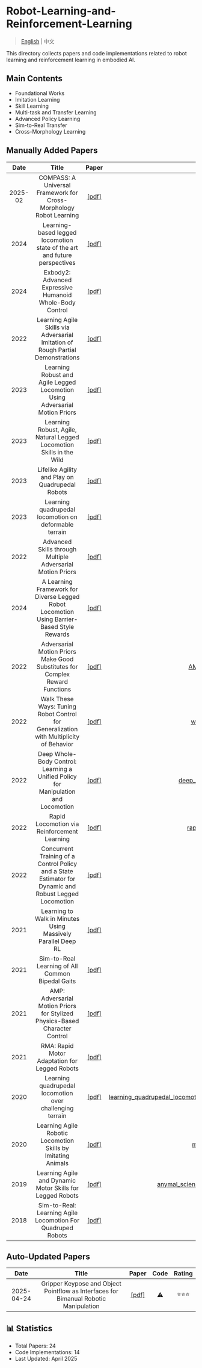 # Robot-Learning-and-Reinforcement-Learning

> [English](README.md) | 中文

This directory collects papers and code implementations related to robot learning and reinforcement learning in embodied AI.

## Main Contents

- Foundational Works
- Imitation Learning
- Skill Learning
- Multi-task and Transfer Learning
- Advanced Policy Learning
- Sim-to-Real Transfer
- Cross-Morphology Learning

## Manually Added Papers

|Date|Title|Paper|Code|Rating|
|:---:|:---:|:---:|:---:|:---:|
|2025-02|COMPASS: A Universal Framework for Cross-Morphology Robot Learning|[[pdf]](https://arxiv.org/pdf/2502.16372)|[COMPASS](https://github.com/NVlabs/COMPASS)|⭐️⭐️⭐️|
|2024|Learning-based legged locomotion state of the art and future perspectives|[[pdf]](https://arxiv.org/abs/2406.01152)|⚠️|⭐️⭐️⭐️|
|2024|Exbody2: Advanced Expressive Humanoid Whole-Body Control|[[pdf]](https://arxiv.org/abs/2412.13196)|⚠️|⭐️⭐️|
|2022|Learning Agile Skills via Adversarial Imitation of Rough Partial Demonstrations|[[pdf]](https://arxiv.org/abs/2206.11693)|[wasabi](https://github.com/martius-lab/wasabi)|⭐️⭐️|
|2023|Learning Robust and Agile Legged Locomotion Using Adversarial Motion Priors|[[pdf]](https://ieeexplore.ieee.org/abstract/document/10167753)| ⚠️ |⭐️⭐️⭐️|
|2023|Learning Robust, Agile, Natural Legged Locomotion Skills in the Wild|[[pdf]](https://arxiv.org/abs/2304.10888)| ⚠️ |⭐️⭐️⭐️|
|2023|Lifelike Agility and Play on Quadrupedal Robots|[[pdf]](https://arxiv.org/abs/2308.15143)|[robotics_x](https://github.com/Tencent-RoboticsX/lifelike-agility-and-play)|⭐️⭐️⭐️|
|2023|Learning quadrupedal locomotion on deformable terrain|[[pdf]](https://www.science.org/doi/10.1126/scirobotics.ade2256)|⚠️|⭐️⭐️⭐️|
|2022|Advanced Skills through Multiple Adversarial Motion Priors|[[pdf]](https://arxiv.org/abs/2203.14912)|⚠️|⭐️⭐️|
|2024|A Learning Framework for Diverse Legged Robot Locomotion Using Barrier-Based Style Rewards|[[pdf]](https://arxiv.org/abs/2409.15780)|⚠️|⭐️⭐️⭐️|
|2022|Adversarial Motion Priors Make Good Substitutes for Complex Reward Functions|[[pdf]](https://arxiv.org/abs/2203.15103)|[AMP_for_hardware](https://github.com/Alescontrela/AMP_for_hardware)|⭐️⭐️⭐️|
|2022|Walk These Ways: Tuning Robot Control for Generalization with Multiplicity of Behavior|[[pdf]](https://arxiv.org/abs/2212.03238)|[walk_these_ways](https://github.com/Improbable-AI/walk-these-ways)|⭐️⭐️⭐️|
|2022|Deep Whole-Body Control: Learning a Unified Policy for Manipulation and Locomotion|[[pdf]](https://arxiv.org/abs/2210.10044)|[deep_whole_body_control](https://github.com/MarkFzp/Deep-Whole-Body-Control)|⭐️⭐️|
|2022|Rapid Locomotion via Reinforcement Learning|[[pdf]](https://arxiv.org/abs/2205.02824)|[rapid_locomotion-rl](https://github.com/Improbable-AI/rapid-locomotion-rl)|⭐️⭐️⭐️|
|2022|Concurrent Training of a Control Policy and a State Estimator for Dynamic and Robust Legged Locomotion|[[pdf]](https://arxiv.org/abs/2202.05481)|⚠️|⭐️⭐️⭐️|
|2021|Learning to Walk in Minutes Using Massively Parallel Deep RL|[[pdf]](https://arxiv.org/abs/2109.11978)|[legged_gym](https://github.com/leggedrobotics/legged_gym)|⭐️⭐️⭐️|
|2021|Sim-to-Real Learning of All Common Bipedal Gaits|[[pdf]](https://arxiv.org/abs/2011.01387)|[cassie](https://github.com/example/cassie)|⭐️⭐️|
|2021|AMP: Adversarial Motion Priors for Stylized Physics-Based Character Control|[[pdf]](https://arxiv.org/abs/2104.02180)|⚠️ |⭐️⭐️⭐️|
|2021|RMA: Rapid Motor Adaptation for Legged Robots|[[pdf]](https://arxiv.org/abs/2107.04034)|[rl_locomotion](https://github.com/antonilo/rl_locomotion)|⭐️⭐️|
|2020|Learning quadrupedal locomotion over challenging terrain|[[pdf]](https://arxiv.org/abs/2010.11251)|[learning_quadrupedal_locomotion_over_challenging_terrain_supplementary](https://github.com/leggedrobotics/learning_quadrupedal_locomotion_over_challenging_terrain_supplementary)|⭐️⭐️⭐️|
|2020|Learning Agile Robotic Locomotion Skills by Imitating Animals|[[pdf]](https://arxiv.org/abs/2004.00784)|[motion_imitation](https://github.com/erwincoumans/motion_imitation)|⭐️⭐️⭐️|
|2019|Learning Agile and Dynamic Motor Skills for Legged Robots|[[pdf]](https://arxiv.org/abs/1901.08652)|[anymal_science_robotics_supplementary](https://github.com/junja94/anymal_science_robotics_supplementary)|⭐️⭐️⭐️|
|2018|Sim-to-Real: Learning Agile Locomotion For Quadruped Robots|[[pdf]](https://arxiv.org/abs/1804.10332)| ⚠️|⭐️⭐️⭐️|

## Auto-Updated Papers

|Date|Title|Paper|Code|Rating|
|:---:|:---:|:---:|:---:|:---:|
|2025-04-24|Gripper Keypose and Object Pointflow as Interfaces for Bimanual Robotic Manipulation|[[pdf]](http://arxiv.org/abs/2504.17784v1)|⚠️|⭐️⭐️⭐️|

## 📊 Statistics

- Total Papers: 24
- Code Implementations: 14
- Last Updated: April 2025
